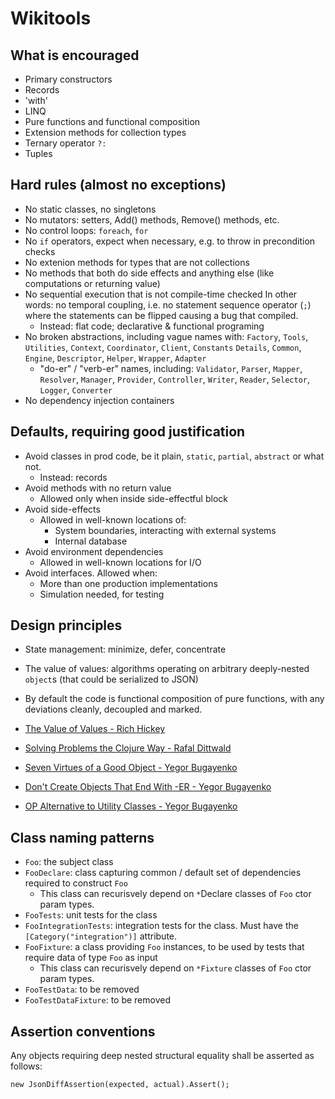 # Wikitools

## What is encouraged

- Primary constructors
- Records
- 'with'
- LINQ
- Pure functions and functional composition
- Extension methods for collection types
- Ternary operator `?:`
- Tuples

## Hard rules (almost no exceptions)

- No static classes, no singletons
- No mutators: setters, Add() methods, Remove() methods, etc.
- No control loops: `foreach`, `for`
- No `if` operators, expect when necessary, e.g. to throw in precondition checks
- No extenion methods for types that are not collections
- No methods that both do side effects and anything else (like computations or returning value)
- No sequential execution that is not compile-time checked
  In other words: no temporal coupling, i.e. no statement sequence operator
  (`;`) where the statements can be flipped causing a bug that compiled.
  - Instead: flat code; declarative & functional programing
- No broken abstractions, including vague names with:
  `Factory`, `Tools`, `Utilities`, `Context`, `Coordinator`, `Client`, `Constants`
  `Details`, `Common`, `Engine`, `Descriptor`, `Helper`, `Wrapper`, `Adapter`
  - "do-er" / "verb-er" names, including:
   `Validator`, `Parser`, `Mapper`, `Resolver`, `Manager`, `Provider`,
  `Controller`,  `Writer`, `Reader`, `Selector`, `Logger`, `Converter`
- No dependency injection containers

## Defaults, requiring good justification

- Avoid classes in prod code, be it plain, `static`, `partial`, `abstract` or what not.
  - Instead: records
- Avoid methods with no return value
  - Allowed only when inside side-effectful block
- Avoid side-effects
  - Allowed in well-known locations of:
    - System boundaries, interacting with external systems
    - Internal database
- Avoid environment dependencies
  - Allowed in well-known locations for I/O
- Avoid interfaces. Allowed when:
  - More than one production implementations
  - Simulation needed, for testing

## Design principles

- State management: minimize, defer, concentrate
- The value of values: algorithms operating on arbitrary deeply-nested `object`s
  (that could be serialized to JSON)
- By default the code is functional composition of pure functions,
  with any deviations cleanly, decoupled and marked.

- [The Value of Values - Rich Hickey](https://github.com/matthiasn/talk-transcripts/blob/master/Hickey_Rich/ValueOfValues.md)
- [Solving Problems the Clojure Way - Rafal Dittwald](https://www.youtube.com/watch?v=vK1DazRK_a0)
- [Seven Virtues of a Good Object - Yegor Bugayenko](https://www.yegor256.com/2014/11/20/seven-virtues-of-good-object.html)
- [Don't Create Objects That End With -ER - Yegor Bugayenko](https://www.yegor256.com/2015/03/09/objects-end-with-er.html)
- [OP Alternative to Utility Classes - Yegor Bugayenko](https://www.yegor256.com/2014/05/05/oop-alternative-to-utility-classes.html)

## Class naming patterns

- `Foo`: the subject class  
- `FooDeclare`: class capturing common / default set of dependencies required to construct `Foo`
  - This class can recurisvely depend on `*`Declare classes of `Foo` ctor param types.
- `FooTests`: unit tests for the class  
- `FooIntegrationTests`: integration tests for the class. Must have the `[Category("integration")]` attribute.
- `FooFixture`: a class providing `Foo` instances, to be used by tests that require data of type `Foo` as input
  - This class can recurisvely depend on `*Fixture` classes of `Foo` ctor param types.
- `FooTestData`: to be removed
- `FooTestDataFixture`: to be removed

## Assertion conventions

Any objects requiring deep nested structural equality shall be asserted as follows:

`new JsonDiffAssertion(expected, actual).Assert();`